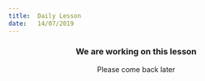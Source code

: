 ```yaml
---
title:  Daily Lesson
date:   14/07/2019
---
```


### <center>We are working on this lesson</center>
<center>Please come back later</center>